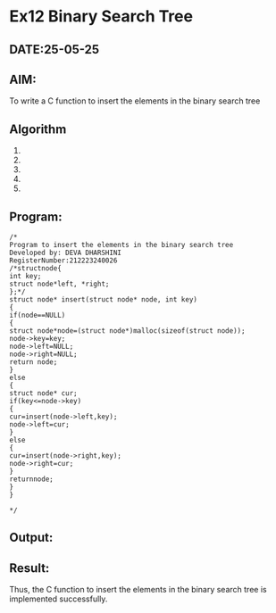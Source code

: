 # Ex12 Binary Search Tree
## DATE:25-05-25
## AIM:
To write a C function to insert the elements in the binary search tree

## Algorithm
1. 
2. 
3. 
4.  
5.   

## Program:
```
/*
Program to insert the elements in the binary search tree
Developed by: DEVA DHARSHINI
RegisterNumber:212223240026
/*structnode{
int key;
struct node*left, *right;
};*/
struct node* insert(struct node* node, int key)
{
if(node==NULL)
{
struct node*node=(struct node*)malloc(sizeof(struct node));
node->key=key;
node->left=NULL;
node->right=NULL;
return node;
}
else
{
struct node* cur;
if(key<=node->key)
{
cur=insert(node->left,key);
node->left=cur;
}
else
{
cur=insert(node->right,key);
node->right=cur;
}
returnnode;
}
}
 
*/
```

## Output:



## Result:
Thus, the C function to insert the elements in the binary search tree is implemented successfully.
